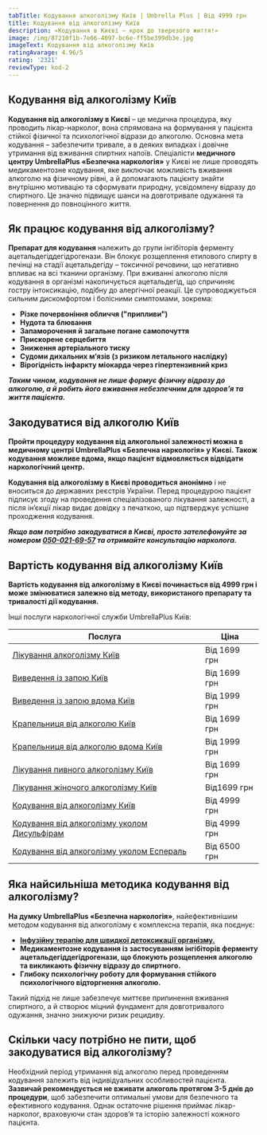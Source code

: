 ```yaml
---
tabTitle: Кодування алкоголізму Київ | Umbrella Plus | Від 4999 грн
title: Кодування від алкоголізму Київ
description: «Кодування в Києві – крок до тверезого життя!»
image: /img/87210f1b-7e66-4097-bc6e-ff5be399db3e.jpg
imageText: Кодування від алкоголізму Київ
ratingAvarage: 4.96/5
rating: '2321'
reviewType: kod-2
---
```


## Кодування від алкоголізму Київ

**Кодування від алкоголізму в Києві** – це медична процедура, яку проводить лікар-нарколог, вона спрямована на формування у пацієнта стійкої фізичної та психологічної відрази до алкоголю. Основна мета кодування – забезпечити тривале, а в деяких випадках і довічне утримання від вживання спиртних напоїв. Спеціалісти **медичного центру UmbrellaPlus «Безпечна наркологія»** у Києві не лише проводять медикаментозне кодування, яке виключає можливість вживання алкоголю на фізичному рівні, а й допомагають пацієнту знайти внутрішню мотивацію та сформувати природну, усвідомлену відразу до спиртного. Це значно підвищує шанси на довготривале одужання та повернення до повноцінного життя.

## Як працює кодування від алкоголізму?

**Препарат для кодування** належить до групи інгібіторів ферменту ацетальдегіддегідрогенази. Він блокує розщеплення етилового спирту в печінці на стадії ацетальдегіду – токсичної речовини, що негативно впливає на всі тканини організму. При вживанні алкоголю після кодування в організмі накопичується ацетальдегід, що спричиняє гостру інтоксикацію, подібну до алергічної реакції. Це супроводжується сильним дискомфортом і болісними симптомами, зокрема:

* **Різке почервоніння обличчя ("припливи")**
* **Нудота та блювання**
* **Запаморочення й загальне погане самопочуття**
* **Прискорене серцебиття**
* **Зниження артеріального тиску**
* **Судоми дихальних м’язів (з ризиком летального наслідку)**
* **Вірогідність інфаркту міокарда через гіпертензивний криз**

***Таким чином, кодування не лише формує фізичну відразу до алкоголю, а й робить його вживання небезпечним для здоров’я та життя пацієнта.***

## Закодуватися від алкоголю Київ

**Пройти процедуру кодування від алкогольної залежності можна в медичному центрі UmbrellaPlus «Безпечна наркологія» у Києві. Також кодування можливе вдома, якщо пацієнт відмовляється відвідати наркологічний центр.**

**Кодування від алкоголізму в Києві проводиться анонімно** і не вноситься до державних реєстрів України. Перед процедурою пацієнт підписує згоду на проведення спеціалізованого лікування залежності, а після ін’єкції лікар видає довідку з печаткою, що підтверджує успішне проходження кодування.

***Якщо вам потрібно закодуватися в Києві, просто зателефонуйте за номером [050-021-69-57](tel:0500216957) та отримайте консультацію нарколога.***

## Вартість кодування від алкоголізму Київ

**Вартість кодування від алкоголізму в Києві починається від 4999 грн і може змінюватися залежно від методу, використаного препарату та тривалості дії кодування.**

Інші послуги наркологічної служби UmbrellaPlus Київ:

| Послуга                                                                                                                         | Ціна         |
| ------------------------------------------------------------------------------------------------------------------------------- | ------------ |
| [Лікування алкоголізму Київ](https://umbrella-plus.com.ua/uk/kiev/likyvania-alkogolizmy-kiev/)                                  | Від 1699 грн |
| [Виведення із запою Київ](https://umbrella-plus.com.ua/uk/kiev/vivod-iz-zapoia-kiev-ua/)                                        | Від 1699 грн |
| [Виведення із запою вдома Київ](https://umbrella-plus.com.ua/uk/kiev/vivod-iz-zapoia-na-domy-kiev-ua/)                          | Від 1999 грн |
| [Крапельниця від алкоголю Київ](https://umbrella-plus.com.ua/uk/kiev/kapelnica_ot_alkogola_kiev/)                               | Від 1699 грн |
| [Крапельниця від алкоголю вдома Київ](https://umbrella-plus.com.ua/uk/kiev/kapelnica_ot_alkogola_na_dom_kiev/)                  | Від 1999 грн |
| [Лікування пивного алкоголізму Київ](https://umbrella-plus.com.ua/uk/kiev/likyvania-pivnogo-alkogolizma-kyiv/)                  | Від 1699 грн |
| [Лікування жіночого алкоголізму Київ](https://umbrella-plus.com.ua/uk/kiev/likyvania-jenskogo-alkogolizma-kiev/)                | Від1699 грн  |
| [Кодування від алкоголізму Київ](https://umbrella-plus.com.ua/uk/kiev/kodirovka-ot-alkogolia-kiev-ua/)                          | Від 4999 грн |
| [Кодування від алкоголізму уколом Дисульфірам](https://umbrella-plus.com.ua/uk/kiev/kodirovka-ot-alkogolia-disulfiram-kiev-ua/) | Від 4999 грн |
| [Кодування від алкоголізму уколом Еспераль](https://umbrella-plus.com.ua/uk/kiev/kodirovka-ot-alkogolizma-espiarl-kiev-ua/)     | Від 6500 грн |

## Яка найсильніша методика кодування від алкоголізму?

**На думку UmbrellaPlus «Безпечна наркологія»**, найефективнішим методом кодування від алкоголізму є комплексна терапія, яка поєднує:

* **[Інфузійну терапію для швидкої детоксикації організму.](https://umbrella-plus.com.ua/uk/kiev/kapelnica_ot_alkogola_kiev/)**
* **Медикаментозне кодування із застосуванням інгібіторів ферменту ацетальдегіддегідрогенази, що блокують розщеплення алкоголю та викликають фізичну відразу до спиртного.**
* **Глибоку психологічну роботу для формування стійкого психологічного відторгнення алкоголю.**

Такий підхід не лише забезпечує миттєве припинення вживання спиртного, а й створює міцний фундамент для довготривалого одужання, значно знижуючи ризик рецидиву.

## Скільки часу потрібно не пити, щоб закодуватися від алкоголізму?

Необхідний період утримання від алкоголю перед проведенням кодування залежить від індивідуальних особливостей пацієнта. **Зазвичай рекомендується не вживати алкоголь протягом 3-5 днів до процедури**, щоб забезпечити оптимальні умови для безпечного та ефективного кодування. Однак остаточне рішення приймає лікар-нарколог, враховуючи стан здоров’я та історію залежності кожного пацієнта.
